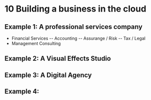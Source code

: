 # 10 Building a business in the cloud

## Example 1: A professional services company
- Financial Services
-- Accounting
-- Assurange / Risk
-- Tax / Legal
- Management Consulting

## Example 2: A Visual Effects Studio

## Example 3: A Digital Agency

## Example 4: 
